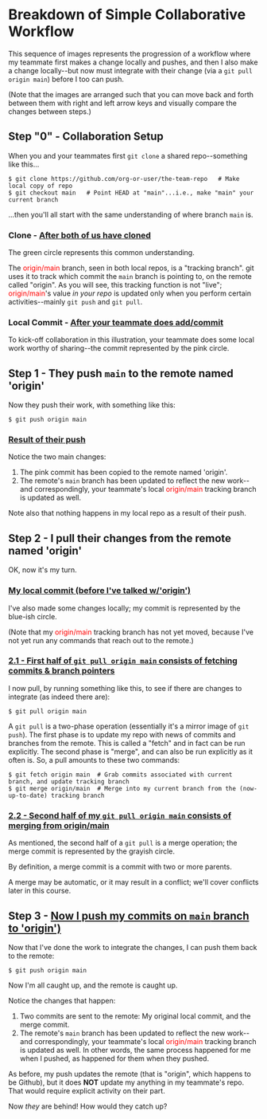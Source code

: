 # Breakdown of Simple Collaborative Workflow
This sequence of images represents the progression of a workflow where my teammate first makes a change locally and pushes, and then I also make a change locally--but now must integrate with their change (via a `git pull origin main`) before I too can push.

(Note that the images are arranged such that you can move back and forth between them with right and left arrow keys and visually compare the changes between steps.)
## Step "0" - Collaboration Setup
When you and your teammates first `git clone` a shared repo--something like this...
```
$ git clone https://github.com/org-or-user/the-team-repo   # Make local copy of repo
$ git checkout main   # Point HEAD at "main"...i.e., make "main" your current branch
```
...then you'll all start with the same understanding of where branch `main` is.
### Clone - [After both of us have cloned](./step0.md)
The green circle represents this common understanding.

The
<span class="hljs" style="color:red">origin/main</span>
branch, seen in both local repos, is a "tracking branch". git uses it to track which commit the `main` branch is pointing to, on the remote called "origin".  As you will see, this tracking function is not "live";
<span class="hljs" style="color:red">origin/main</span>'s
value _in your repo_ is updated only when you perform certain activities--mainly `git push` and `git pull`.
### Local Commit - [After your teammate does add/commit](./step1.md)
To kick-off collaboration in this illustration, your teammate does some local work worthy of sharing--the commit represented by the pink circle.
## Step 1 - They push `main` to the remote named 'origin'
Now they push their work, with something like this:
```
$ git push origin main
```
### [Result of their push](./step2.md)
Notice the two main changes:
1. The pink commit has been copied to the remote named 'origin'.
1. The remote's `main` branch has been updated to reflect the new work--and correspondingly, your teammate's local
<span class="hljs" style="color:red">origin/main</span>
tracking branch is updated as well.

Note also that nothing happens in my local repo as a result of their push.

## Step 2 - I pull their changes from the remote named 'origin'
OK, now it's my turn.
### [My local commit (before I've talked w/'origin')](./step3.md)
I've also made some changes locally; my commit is represented by the blue-ish circle.

(Note that my 
<span class="hljs" style="color:red">origin/main</span>
tracking branch has not yet moved, because I've not yet run any commands that reach out to the remote.)

### [2.1 - First half of `git pull origin main` consists of fetching commits & branch pointers](./step4.md)
I now pull, by running something like this, to see if there are changes to integrate (as indeed there are):
```
$ git pull origin main
```
A `git pull` is a two-phase operation (essentially it's a mirror image of `git push`).  The first phase is to update my repo with news of commits and branches from the remote.  This is called a "fetch" and in fact can be run explicitly.  The second phase is "merge", and can also be run explicitly as it often is.  So, a pull amounts to these two commands:
```
$ git fetch origin main  # Grab commits associated with current branch, and update tracking branch
$ git merge origin/main  # Merge into my current branch from the (now-up-to-date) tracking branch
```

### [2.2 - Second half of my `git pull origin main` consists of merging from origin/main](./step5.md)
As mentioned, the second half of a `git pull` is a merge operation; the merge commit is represented by the grayish circle.

By definition, a merge commit is a commit with two or more parents.

A merge may be automatic, or it may result in a conflict; we'll cover conflicts later in this course.


## Step 3 - [Now I push my commits on `main` branch to 'origin')](./step6.md)
Now that I've done the work to integrate the changes, I can push them back to the remote:
```
$ git push origin main 
```
Now I'm all caught up, and the remote is caught up.

Notice the changes that happen:
1. Two commits are sent to the remote: My original local commit, and the merge commit.
1. The remote's `main` branch has been updated to reflect the new work--and correspondingly, your teammate's local 
<span class="hljs" style="color:red">origin/main</span>
tracking branch is updated as well.  In other words, the same process happened for me when I pushed, as happened for them when they pushed.

As before, my push updates the remote (that is "origin", which happens to be Github), but it does **NOT** update my anything in my teammate's repo.  That would require explicit activity on their part.


Now _they_ are behind!  How would they catch up?
